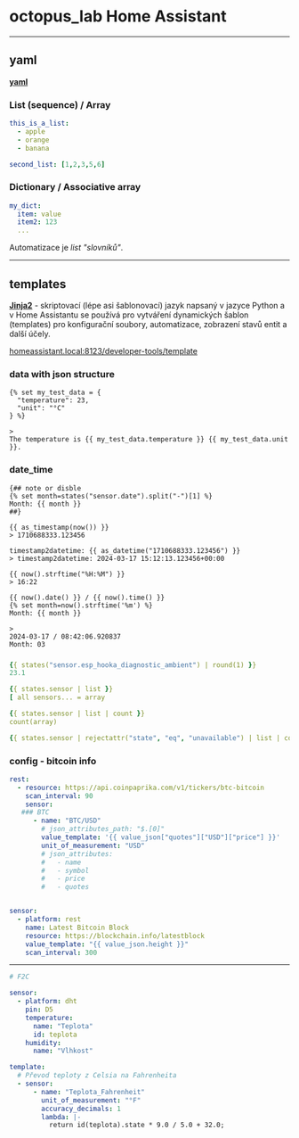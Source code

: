 # octopus_lab Home Assistant

---

## yaml 

[**yaml**](https://cs.wikipedia.org/wiki/YAML)

### List (sequence) / Array

```yaml
this_is_a_list:
  - apple
  - orange
  - banana

second_list: [1,2,3,5,6]
```

### Dictionary / Associative array

```yaml
my_dict:
  item: value
  item2: 123
  ...
```

Automatizace je *list* *"slovníků"*.


---

## templates

[**Jinja2**](https://jinja.palletsprojects.com/en/3.1.x/) - skriptovací (lépe asi šablonovací) jazyk napsaný v jazyce Python a v Home Assistantu se používá pro vytváření dynamických šablon (templates) pro konfigurační soubory, automatizace, zobrazení stavů entit a další účely.

[homeassistant.local:8123/developer-tools/template](http://homeassistant.local:8123/developer-tools/template)

### data with json structure

```jinja2
{% set my_test_data = {
  "temperature": 23,
  "unit": "°C"
} %}

>
The temperature is {{ my_test_data.temperature }} {{ my_test_data.unit }}.
```


### date_time

```jinja2
{## note or disble
{% set month=states("sensor.date").split("-")[1] %}
Month: {{ month }}
##}

{{ as_timestamp(now()) }}
> 1710688333.123456

timestamp2datetime: {{ as_datetime("1710688333.123456") }}
> timestamp2datetime: 2024-03-17 15:12:13.123456+00:00

{{ now().strftime("%H:%M") }}
> 16:22

{{ now().date() }} / {{ now().time() }}
{% set month=now().strftime('%m') %}
Month: {{ month }}

>
2024-03-17 / 08:42:06.920837
Month: 03
```

###

```yaml
{{ states("sensor.esp_hooka_diagnostic_ambient") | round(1) }}
23.1

{{ states.sensor | list }}
[ all sensors... = array

{{ states.sensor | list | count }}
count(array)

{{ states.sensor | rejectattr("state", "eq", "unavailable") | list | count }}

```

### config - bitcoin info

```yaml
rest:
  - resource: https://api.coinpaprika.com/v1/tickers/btc-bitcoin
    scan_interval: 90
    sensor:
   ### BTC
      - name: "BTC/USD"
        # json_attributes_path: "$.[0]"
        value_template: '{{ value_json["quotes"]["USD"]["price"] }}'
        unit_of_measurement: "USD"
        # json_attributes:
        #   - name
        #   - symbol
        #   - price
        #   - quotes


sensor:
  - platform: rest
    name: Latest Bitcoin Block
    resource: https://blockchain.info/latestblock
    value_template: "{{ value_json.height }}"
    scan_interval: 300
```

---


```yaml
# F2C

sensor:
  - platform: dht
    pin: D5
    temperature:
      name: "Teplota"
      id: teplota
    humidity:
      name: "Vlhkost"

template:
  # Převod teploty z Celsia na Fahrenheita
  - sensor:
      - name: "Teplota_Fahrenheit"
        unit_of_measurement: "°F"
        accuracy_decimals: 1
        lambda: |-
          return id(teplota).state * 9.0 / 5.0 + 32.0;
```
